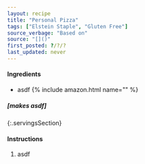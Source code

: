 ```yaml
---
layout: recipe
title: "Personal Pizza"
tags: ["Elstein Staple", "Gluten Free"]
source_verbage: "Based on"
source: "[]()" 
first_posted: ?/?/?
last_updated: never
---
```


#### Ingredients
- asdf {% include amazon.html name="" %}

##### [makes asdf]
{:.servingsSection}

#### Instructions
1. asdf
